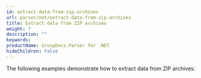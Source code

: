 ```yaml
---
id: extract-data-from-zip-archives
url: parser/net/extract-data-from-zip-archives
title: Extract data from ZIP archives
weight: 7
description: ""
keywords: 
productName: GroupDocs.Parser for .NET
hideChildren: False
---
```

The following examples demonstrate how to extract data from ZIP archives:
